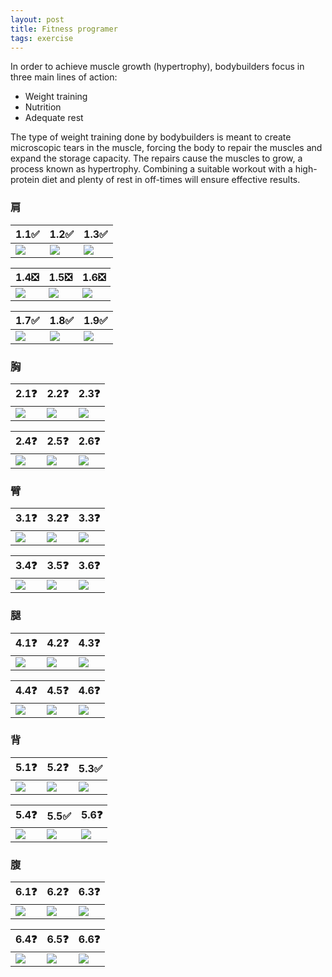 ```yaml
---
layout: post
title: Fitness programer
tags: exercise
---
```

In order to achieve muscle growth (hypertrophy), bodybuilders focus in three main lines of action:

* Weight training
* Nutrition
* Adequate rest

The type of weight training done by bodybuilders is meant to create microscopic tears in the muscle, forcing the body to repair the muscles and expand the storage capacity. The repairs cause the muscles to grow, a process known as hypertrophy. Combining a suitable workout with a high-protein diet and plenty of rest in off-times will ensure effective results.
<!--break-->
### 肩

| 1.1✅ | 1.2✅ | 1.3✅ |
| ----------- | ----------- | ----------- |
| ![](https://fitnessprogramer.com/wp-content/uploads/2021/04/Barbell-Rear-Delt-Raise.gif) | ![](https://fitnessprogramer.com/wp-content/uploads/2021/04/dumbbell-cuban-press-.gif) | ![](https://fitnessprogramer.com/wp-content/uploads/2021/02/Barbell-Shoulder-Press.gif) |

| 1.4❎ | 1.5❎ | 1.6❎ |
| ----------- | ----------- | ----------- |
| ![](https://fitnessprogramer.com/wp-content/uploads/2021/10/Standing-Barbell-Close-Grip-Military-Press.gif) | ![](https://fitnessprogramer.com/wp-content/uploads/2021/04/Bent-Over-Barbell-Reverse-Raise.gif) | ![](https://fitnessprogramer.com/wp-content/uploads/2021/05/Seated-Behind-the-Neck-Press.gif) |

| 1.7✅ | 1.8✅ | 1.9✅ |
| ----------- | ----------- | ----------- |
| ![](https://fitnessprogramer.com/wp-content/uploads/2022/07/Incline-Landmine-Press.gif) | ![](https://fitnessprogramer.com/wp-content/uploads/2021/02/Dumbbell-Lateral-Raise.gif) | ![](https://fitnessprogramer.com/wp-content/uploads/2021/04/Weight-Plate-Front-Raise-1.gif) |

### 胸

| 2.1❓ | 2.2❓ | 2.3❓ |
| ----------- | ----------- | ----------- |
| ![](https://fitnessprogramer.com/wp-content/uploads/2021/02/Barbell-Bench-Press.gif) | ![](https://fitnessprogramer.com/wp-content/uploads/2021/02/Dumbbell-Pullover.gif) | ![](https://fitnessprogramer.com/wp-content/uploads/2021/09/Reverse-Grip-Incline-Dumbbell-Press.gif) |

| 2.4❓ | 2.5❓ | 2.6❓ |
| ----------- | ----------- | ----------- |
| ![](https://fitnessprogramer.com/wp-content/uploads/2021/10/Push-up-With-Push-up-Bars.gif) | ![](https://fitnessprogramer.com/wp-content/uploads/2021/08/Push-Up-Medicine-Ball.gif) | ![](https://fitnessprogramer.com/wp-content/uploads/2021/03/Decline-Barbell-Bench-Press.gif) |

### 臂

| 3.1❓ | 3.2❓ | 3.3❓ |
| ----------- | ----------- | ----------- |
| ![](https://fitnessprogramer.com/wp-content/uploads/2021/02/Barbell-Curl.gif) | ![](https://fitnessprogramer.com/wp-content/uploads/2021/04/Triceps-Dips-on-Floor.gif) | ![](https://fitnessprogramer.com/wp-content/uploads/2023/09/waiter-curl.gif) |

| 3.4❓ | 3.5❓ | 3.6❓ |
| ----------- | ----------- | ----------- |
| ![](https://fitnessprogramer.com/wp-content/uploads/2021/04/zottman-curl.gif) | ![](https://fitnessprogramer.com/wp-content/uploads/2021/06/Dumbbell-Skull-Crusher.gif) | ![](https://fitnessprogramer.com/wp-content/uploads/2021/08/Reverse-Grip-EZ-Bar-Curl.gif) |

### 腿

| 4.1❓ | 4.2❓ | 4.3❓ |
| ----------- | ----------- | ----------- |
| ![](https://fitnessprogramer.com/wp-content/uploads/2021/02/Barbell-Hack-Squat.gif) | ![](https://fitnessprogramer.com/wp-content/uploads/2021/02/Jump-Squat.gif) | ![](https://fitnessprogramer.com/wp-content/uploads/2023/09/curtsy-lunge.gif) |

| 4.4❓ | 4.5❓ | 4.6❓ |
| ----------- | ----------- | ----------- |
| ![](https://fitnessprogramer.com/wp-content/uploads/2021/09/Barbell-Seated-Calf-Raise.gif) | ![](https://fitnessprogramer.com/wp-content/uploads/2021/06/Standing-Calf-Raise.gif) | ![](https://fitnessprogramer.com/wp-content/uploads/2023/09/dumbbell-lunges.gif) |

### 背

| 5.1❓ | 5.2❓ | 5.3✅ |
| ----------- | ----------- | ----------- |
| ![](https://fitnessprogramer.com/wp-content/uploads/2021/04/Barbell-Bent-Arm-Pullover.gif) | ![](https://fitnessprogramer.com/wp-content/uploads/2021/04/Reverse-Grip-Barbell-Row.gif) | ![](https://fitnessprogramer.com/wp-content/uploads/2021/02/Barbell-Bent-Over-Row.gif) |

| 5.4❓ | 5.5✅ | 5.6❓ |
| ----------- | ----------- | ----------- |
| ![](https://fitnessprogramer.com/wp-content/uploads/2022/04/Table-Inverted-Row.gif) | ![](https://fitnessprogramer.com/wp-content/uploads/2021/06/One-Arm-Barbell-Row-.gif) | ![](https://fitnessprogramer.com/wp-content/uploads/2021/08/Elbow-Reverse-Push-Up.gif) |

### 腹

| 6.1❓ | 6.2❓ | 6.3❓ |
| ----------- | ----------- | ----------- |
| ![](https://fitnessprogramer.com/wp-content/uploads/2022/07/Leg-Raise-Dragon-Flag.gif) | ![](https://fitnessprogramer.com/wp-content/uploads/2021/02/Seated-Bench-Leg-Pull-in.gif) | ![](https://fitnessprogramer.com/wp-content/uploads/2021/05/Oblique-Floor-Crunches.gif) |

| 6.4❓ | 6.5❓ | 6.6❓ |
| ----------- | ----------- | ----------- |
| ![](https://fitnessprogramer.com/wp-content/uploads/2021/02/Reverse-Crunch-1.gif) | ![](https://fitnessprogramer.com/wp-content/uploads/2021/02/Bicycle-Crunch.gif) | ![](https://fitnessprogramer.com/wp-content/uploads/2021/05/Tuck-Crunch.gif) |